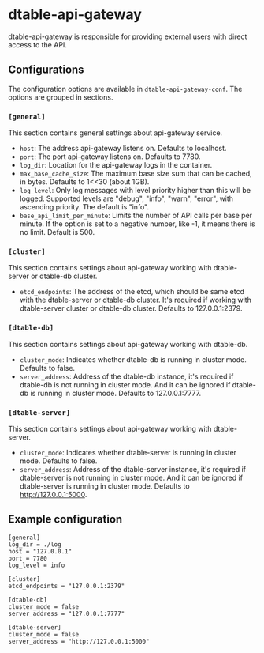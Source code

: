 # dtable-api-gateway

dtable-api-gateway is responsible for providing external users with direct access to the API.

## Configurations

The configuration options are available in `dtable-api-gateway-conf`. The options are grouped in sections.

### `[general]`

This section contains general settings about api-gateway service.

- `host`: The address api-gateway listens on. Defaults to localhost.
- `port`: The port api-gateway listens on. Defaults to 7780.
- `log_dir`: Location for the api-gateway logs in the container.
- `max_base_cache_size`: The maximum base size sum that can be cached, in bytes. Defaults to 1<<30 (about 1GB).
- `log_level`: Only log messages with level priority higher than this will be logged. Supported levels are "debug", "info", "warn", "error", with ascending priority. The default is "info".
- `base_api_limit_per_minute`: Limits the number of API calls per base per minute. If the option is set to a negative number, like -1, it means there is no limit. Default is 500.

### `[cluster]`

This section contains settings about api-gateway working with dtable-server or dtable-db cluster.

- `etcd_endpoints`: The address of the etcd, which should be same etcd with the dtable-server or dtable-db cluster. It's required if working with dtable-server cluster or dtable-db cluster. Defaults to 127.0.0.1:2379.

### `[dtable-db]`

This section contains settings about api-gateway working with dtable-db.

- `cluster_mode`: Indicates whether dtable-db is running in cluster mode. Defaults to false.
- `server_address`: Address of the dtable-db instance, it's required if dtable-db is not running in cluster mode. And it can be ignored if dtable-db is running in cluster mode. Defaults to 127.0.0.1:7777.

### `[dtable-server]`

This section contains settings about api-gateway working with dtable-server.

- `cluster_mode`: Indicates whether dtable-server is running in cluster mode. Defaults to false.
- `server_address`: Address of the dtable-server instance, it's required if dtable-server is not running in cluster mode. And it can be ignored if dtable-server is running in cluster mode. Defaults to http://127.0.0.1:5000.

## Example configuration

```
[general]
log_dir = ./log
host = "127.0.0.1"
port = 7780
log_level = info

[cluster]
etcd_endpoints = "127.0.0.1:2379"

[dtable-db]
cluster_mode = false
server_address = "127.0.0.1:7777"

[dtable-server]
cluster_mode = false
server_address = "http://127.0.0.1:5000"
```
